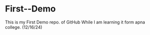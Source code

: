 # First--Demo
This is my First Demo repo. of GitHub While I am learning it form apna college. (12/16/24)
